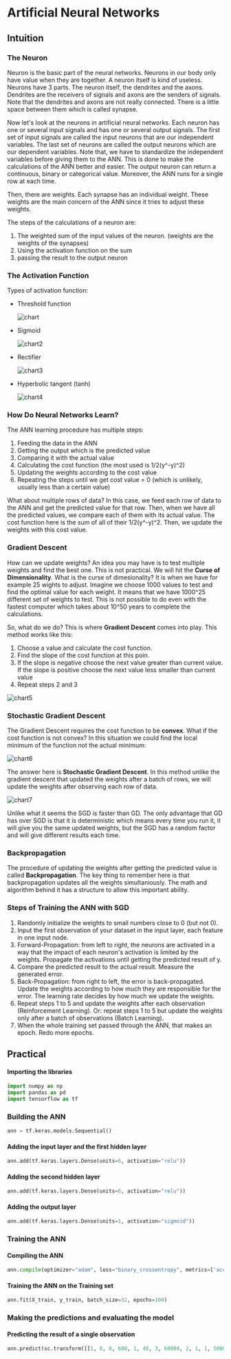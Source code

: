 # Artificial Neural Networks

## Intuition

### The Neuron

Neuron is the basic part of the neural networks. Neurons in our body only have value when they are together. A neuron itself is kind of useless. Neurons have 3 parts. The neuron itself, the dendrites and the axons. Dendrites are the receivers of signals and axons are the senders of signals. Note that the dendrites and axons are not really connected. There is a little space between them which is called synapse.

Now let's look at the neurons in artificial neural networks. Each neuron has one or several input signals and has one or several output signals. The first set of input signals are called the input neurons that are our independent variables. The last set of neurons are called the output neurons which are our dependent variables. Note that, we have to standardize the independent variables before giving them to the ANN. This is done to make the calculations of the ANN better and easier. The output neuron can return a continuous, binary or categorical value. Moreover, the ANN runs for a single row at each time.

Then, there are weights. Each synapse has an individual weight. These weights are the main concern of the ANN since it tries to adjust these weights.

The steps of the calculations of a neuron are:

1. The weighted sum of the input values of the neuron. (weights are the weights of the synapses)
2. Using the activation function on the sum
3. passing the result to the output neuron

### The Activation Function

Types of activation function:

* Threshold function
  
  ![chart](chart-min.PNG)

* Sigmoid

  ![chart2](chart2-min.PNG)

* Rectifier

  ![chart3](chart3-min.PNG)

* Hyperbolic tangent (tanh)

  ![chart4](chart4-min.PNG)

### How Do Neural Networks Learn?

The ANN learning procedure has multiple steps:

1. Feeding the data in the ANN
2. Getting the output which is the predicted value
3. Comparing it with the actual value
4. Calculating the cost function (the most used is 1/2(y\^-y)\^2)
5. Updating the weights according to the cost value
6. Repeating the steps until we get cost value = 0 (which is unlikely, usually less than a certain value)

What about multiple rows of data? In this case, we feed each row of data to the ANN and get the predicted value for that row. Then, when we have all the predicted values, we compare each of them with its actual value. The cost function here is the sum of all of their 1/2(y\^-y)\^2. Then, we update the weights with this cost value.

### Gradient Descent

How can we update weights? An idea you may have is to test multiple weights and find the best one. This is not practical. We will hit the **Curse of Dimensionality**. What is the curse of dimesionality? It is when we have for example 25 wights to adjust. Imagine we choose 1000 values to test and find the optimal value for each weight. It means that we have 1000\^25 different set of weights to test. This is not possible to do even with the fastest computer which takes about 10\^50 years to complete the calculations.

So, what do we do? This is where **Gradient Descent** comes into play. This method works like this:

1. Choose a value and calculate the cost function.
2. Find the slope of the cost function at this poin.
3. If the slope is negative choose the next value greater than current value. If the slope is positive choose the next value less smaller than current value
4. Repeat steps 2 and 3

![chart5](chart5-min.PNG)

### Stochastic Gradient Descent

The Gradient Descent requires the cost function to be **convex**. What if the cost function is not convex? In this situation we could find the local minimum of the function not the actual minimum:

![chart6](chart6-min.PNG)

The answer here is **Stochastic Gradient Descent**. In this method unlike the gradient descent that updated the weights after a batch of rows, we will update the weights after observing each row of data.

![chart7](chart7-min.PNG)

Unlike what it seems the SGD is faster than GD. The only advantage that GD has over SGD is that it is deterministic which means every time you run it, it will give you the same updated weights, but the SGD has a random factor and will give different results each time.

### Backpropagation

The procedure of updating the weights after getting the predicted value is called **Backpropagation**. The key thing to remember here is that backpropagation updates all the weights simultaniously. The math and algorithm behind it has a structure to allow this important ability.

### Steps of Training the ANN with SGD

1. Randomly initialize the weights to small numbers close to 0 (but not 0).
2. Input the first observation of your dataset in the input layer, each feature in one input node.
3. Forward-Propagation: from left to right, the neurons are activated in a way that the impact of each neuron's activation is limited by the weights. Propagate the activations until getting the predicted result of y.
4. Compare the predicted result to the actual result. Measure the generated error.
5. Back-Propagation: from right to left, the error is back-propagated. Update the weights according to how much they are responsible for the error. The learning rate decides by how much we update the weights.
6. Repeat steps 1 to 5 and update the weights after each observation (Reinforcement Learning). Or: repeat steps 1 to 5 but update the weights only after a batch of observations (Batch Learning).
7. When the whole training set passed through the ANN, that makes an epoch. Redo more epochs.

## Practical

#### Importing the libraries

```python
import numpy as np
import pandas as pd
import tensorflow as tf
```

### Building the ANN

```python
ann = tf.keras.models.Sequential()
```

#### Adding the input layer and the first hidden layer

```python
ann.add(tf.keras.layers.Dense(units=6, activation="relu"))
```

#### Adding the second hidden layer

```python
ann.add(tf.keras.layers.Dense(units=6, activation="relu"))
```

#### Adding the output layer

```python
ann.add(tf.keras.layers.Dense(units=1, activation="sigmoid"))
```

### Training the ANN

#### Compiling the ANN

```python
ann.compile(optimizer="adam", loss="binary_crossentropy", metrics=['accuracy'])
```

#### Training the ANN on the Training set

```python
ann.fit(X_train, y_train, batch_size=32, epochs=100)
```

### Making the predictions and evaluating the model

#### Predicting the result of a single observation

```python
ann.predict(sc.transform([[1, 0, 0, 600, 1, 40, 3, 60000, 2, 1, 1, 50000]]))
```